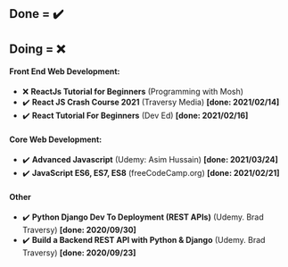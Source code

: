 ## Done = ✔️
## Doing = ❌

#### Front End Web Development:
  * ❌ **ReactJs Tutorial for Beginners** (Programming with Mosh) 
  *  ✔️ **React JS Crash Course 2021** (Traversy Media) **[done: 2021/02/14]**
  *  ✔️ **React Tutorial For Beginners** (Dev Ed) **[done: 2021/02/16]**

#### Core Web Development:
  * ✔️ **Advanced Javascript** (Udemy: Asim Hussain) **[done: 2021/03/24]**
  * ✔️ **JavaScript ES6, ES7, ES8** (freeCodeCamp.org) **[done: 2021/02/21]**

#### Other
  * ✔️ **Python Django Dev To Deployment (REST APIs)** (Udemy. Brad Traversy) **[done: 2020/09/30]**
  * ✔️ **Build a Backend REST API with Python & Django** (Udemy. Brad Traversy) **[done: 2020/09/23]**
